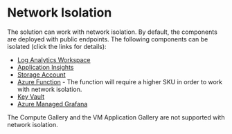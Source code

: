 # Network Isolation

The solution can work with network isolation. By default, the components are deployed with public endpoints. The following components can be isolated (click the links for details):
- [Log Analytics Workspace](https://learn.microsoft.com/en-us/azure/azure-monitor/logs/private-link-security) 
- [Application Insights](https://learn.microsoft.com/en-us/azure/azure-monitor/logs/private-link-security)
- [Storage Account](https://docs.microsoft.com/en-us/azure/storage/common/storage-private-endpoints)
- [Azure Function](https://learn.microsoft.com/en-us/azure/azure-functions/functions-create-vnet) - The function will require a higher SKU in order to work with network isolation.
- [Key Vault](https://learn.microsoft.com/en-us/azure/key-vault/general/private-link-service)
- [Azure Managed Grafana](https://learn.microsoft.com/en-us/azure/managed-grafana/how-to-set-up-private-access?tabs=azure-portal)

The Compute Gallery and the VM Application Gallery are not supported with network isolation. 